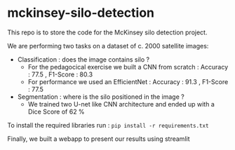 # mckinsey-silo-detection

This repo is to store the code for the McKinsey silo detection project.

We are performing two tasks on a dataset of c. 2000 satellite images:
- Classification : does the image contains silo ? 
    - For the pedagocical exercise we built a CNN from scratch : Accuracy : 77.5 , F1-Score : 80.3
    - For performance we used an EfficientNet : Accuracy : 91.3 , F1-Score : 77.5
- Segmentation : where is the silo positioned in the image ? 
    - We trained two U-net like CNN architecture and ended up with a Dice Score of 62 %


To install the required libraries run :
`pip install -r requirements.txt`

Finally, we built a webapp to present our results using streamlit
